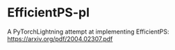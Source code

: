 # EfficientPS-pl

A PyTorchLightning attempt at implementing EfficientPS: https://arxiv.org/pdf/2004.02307.pdf
